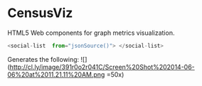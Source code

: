 CensusViz
==========

HTML5 Web components for graph metrics visualization.

```javascript
<social-list  from="jsonSource()"> </social-list>
```
Generates the following:
![](http://cl.ly/image/391r0o2r041C/Screen%20Shot%202014-06-06%20at%2011.21.11%20AM.png =50x)
